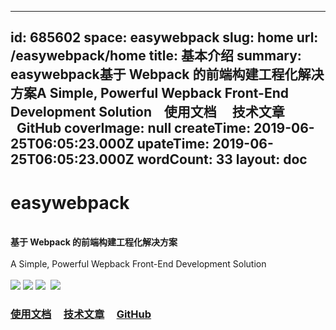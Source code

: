 
---
id: 685602
space: easywebpack
slug: home
url: /easywebpack/home
title: 基本介绍
summary: easywebpack基于 Webpack 的前端构建工程化解决方案A Simple, Powerful Wepback Front-End Development Solution    使用文档     技术文章     GitHub
coverImage: null
createTime: 2019-06-25T06:05:23.000Z 
upateTime: 2019-06-25T06:05:23.000Z
wordCount: 33
layout: doc
---

# **easywebpack**

<br />**基于 Webpack 的前端构建工程化解决方案**<br />
<br />A Simple, Powerful Wepback Front-End Development Solution<br />
<br />[![](https://cdn.nlark.com/yuque/0/2019/svg/116733/1561442702548-044d5d29-e205-46e8-bf62-4ff33c56d4bc.svg#align=left&display=inline&height=20&originHeight=20&originWidth=88&size=0&status=done&width=88)](https://npmjs.org/package/easywebpack) [![](https://cdn.nlark.com/yuque/0/2019/svg/116733/1561442701765-2ea9f845-c810-4cc8-b357-2a4e6457a682.svg#align=left&display=inline&height=20&originHeight=20&originWidth=90&size=0&status=done&width=90)](https://travis-ci.org/easy-team/easywebpack) [![](https://cdn.nlark.com/yuque/0/2019/svg/116733/1561442701418-b7171b18-f64b-47b4-a14f-90c0f19b9979.svg#align=left&display=inline&height=20&originHeight=20&originWidth=112&size=0&status=done&width=112)](https://codecov.io/gh/easy-team/easywebpack)  [![](https://cdn.nlark.com/yuque/0/2019/svg/116733/1561442701673-b518e131-628c-4d1d-8209-31952919eb4f.svg#align=left&display=inline&height=20&originHeight=20&originWidth=134&size=0&status=done&width=134)](https://npmjs.org/package/easywebpack)<br />


### [使用文档](https://yuque.com/easy-team/easywebpack/index)     [技术文章](https://zhuanlan.zhihu.com/easywebpack)     [GitHub](https://github.com/easy-team/easywebpack)




  